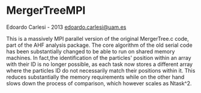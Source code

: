 MergerTreeMPI
=============
Edoardo Carlesi - 2013
edoardo.carlesi@uam.es


This is a massively MPI parallel version of the original MergerTree.c code, part of the AHF analysis package.
The core algorithm of the old serial code has been substantially changed to be able to run on shared memory machines.
In fact,the identification of the particles' position within an array with their ID is no longer possible, as each
task now stores a different array where the particles ID do not necessarily match their positions within it.
This reduces substantially the memory requirements while on the other hand slows down the process of comparison, which
however scales as Ntask^2.
